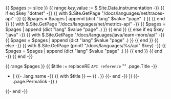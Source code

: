 {{ $pages := slice }}
{{ range $key,$value := $.Site.Data.instrumentation -}}
    {{ if eq $key "dotnet" -}}
    {{ with $.Site.GetPage "/docs/languages/net/traces-api" -}}
        {{ $pages = $pages | append (dict "lang" $value "page" .) }}
    {{ end }}
    {{ with $.Site.GetPage "/docs/languages/net/metrics-api" -}}
        {{ $pages = $pages | append (dict "lang" $value "page" .) }}
    {{ end }}
    {{ else if eq $key "java" -}}
    {{ with $.Site.GetPage "/docs/languages/java/learn-more/api" -}}
        {{ $pages = $pages | append (dict "lang" $value "page" .) }}
    {{ end }}
    {{ else -}}
    {{ with $.Site.GetPage (printf "/docs/languages/%s/api" $key) -}}
        {{ $pages = $pages | append (dict "lang" $value "page" .) }}
    {{ end }}
    {{ end -}}
{{ end -}}

{{ range $pages }}
{{ $title := replaceRE `API reference` "" .page.Title -}}

- [
    {{- .lang.name -}}
    {{ with $title }} &mdash; {{ . }} {{- end -}}
  ](
    {{- .page.Permalink -}}
  )

{{- end -}}
